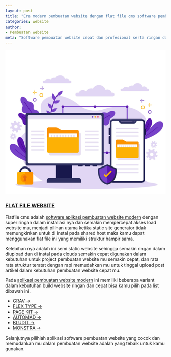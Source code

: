 ```yaml
---
layout: post
title: "Era modern pembuatan website dengan flat file cms software pembuat website cepat mu"
categories: website
author:
- Pembuatan website
meta: "Software pembuatan website cepat dan profesional serta ringan dan fast speed loading website dengan flat file cms"
---
```

![Pembuatan website cepat dan ringan](/assets/img/flatfile.jpg)

### **[FLAT FILE WEBSITE](/website/2020/03/13/flatfile.html)**

Flatfile cms adalah [software aplikasi pembuatan website modern](/website/2020/03/13/flatfile.html) dengan super ringan dalam installasi nya dan semakin mempercepat akses load website mu, menjadi pilihan utama ketika static site generator tidak memungkinkan untuk di instal pada shared host maka kamu dapat menggunakan flat file ini yang memiliki struktur hampir sama.

Kelebihan nya adalah ini semi static website sehingga semakin ringan dalam diupload dan di instal pada clouds semakin cepat digunakan dalam kebutuhan untuk project pembuatan website mu semakin cepat, dan rata rata struktur teratat dengan rapi memudahkan mu untuk tinggal upload post artikel dalam kebutuhan pembuatan website cepat mu.

Pada [aplikasi pembuatan website modern](/website/2020/03/13/flatfile.html) ini memiliki beberapa variant dalam kebutuhan build website ringan dan cepat bisa kamu pilih pada list dibawah ini.

- [GRAV →](/website/2020/03/08/grav.html)
- [FLEX TYPE →](/website/2020/03/08/flextype.html)
- [PAGE KIT →](/website/2020/03/08/pagekit.html)
- [AUTOMAD →](/website/2020/03/08/automad.html)
- [BLUDIT →](/website/2020/03/08/bludit.html)
- [MONSTRA →](/website/2020/03/08/moonstra.html)

Selanjutnya pilihlah aplikasi software pembuatan website yang cocok dan memudahkan mu dalam pembuatan website adalah yang tebaik untuk kamu gunakan.
